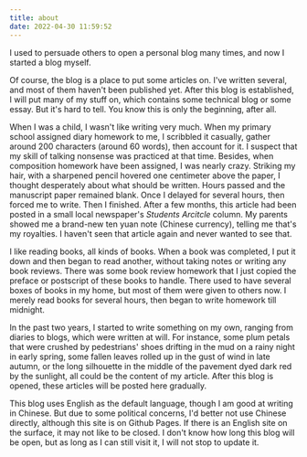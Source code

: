 ```yaml
---
title: about
date: 2022-04-30 11:59:52
---
```


I used to persuade others to open a personal blog many times, and now I started a blog myself.

Of course, the blog is a place to put some articles on. I've written several, and most of them haven't been published yet. After this blog is established, I will put many of my stuff on, which contains some technical blog or some essay. But it's hard to tell. You know this is only the beginning, after all.

When I was a child, I wasn't like writing very much. When my primary school assigned diary homework to me, I scribbled it casually, gather around 200 characters (around 60 words), then account for it. I suspect that my skill of talking nonsense was practiced at that time. Besides, when composition homework have been assigned, I was nearly crazy. Striking my hair, with a sharpened pencil hovered one centimeter above the paper, I thought desperately about what should be written. Hours passed and the manuscript paper remained blank. Once I delayed for several hours, then forced me to write. Then I finished. After a few months, this article had been posted in a small local newspaper's *Students Arcitcle* column. My parents showed me a brand-new ten yuan note (Chinese currency), telling me that's my royalties. I haven't seen that article again and never wanted to see that.

I like reading books, all kinds of books. When a book was completed, I put it down and then began to read another, without taking notes or writing any book reviews. There was some book review homework that I just copied the preface or postscript of these books to handle. There used to have several boxes of books in my home, but most of them were given to others now. I merely read books for several hours, then began to write homework till midnight.

In the past two years, I started to write something on my own, ranging from diaries to blogs, which were written at will. For instance, some plum petals that were crushed by pedestrians' shoes drifting in the mud on a rainy night in early spring, some fallen leaves rolled up in the gust of wind in late autumn, or the long silhouette in the middle of the pavement dyed dark red by the sunlight, all could be the content of my article. After this blog is opened, these articles will be posted here gradually.

This blog uses English as the default language, though I am good at writing in Chinese. But due to some political concerns, I'd better not use Chinese directly, although this site is on Github Pages. If there is an English site on the surface, it may not like to be closed. I don't know how long this blog will be open, but as long as I can still visit it, I will not stop to update it.
